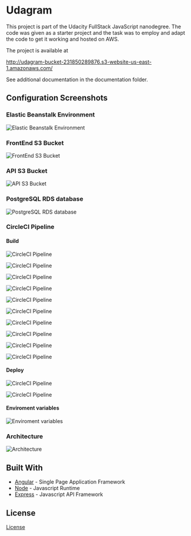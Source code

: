 # Udagram

This project is part of the Udacity FullStack JavaScript nanodegree. The code was given as a starter project and the task was to employ and adapt the code to get it working and hosted on AWS.

The project is available at

http://udagram-bucket-231850289876.s3-website-us-east-1.amazonaws.com/

See additional documentation in the documentation folder.

## Configuration Screenshots

### Elastic Beanstalk Environment

![Elastic Beanstalk Environment](./Screenshots/EBS.png)

### FrontEnd S3 Bucket

![FrontEnd S3 Bucket](./Screenshots/s3.png)

### API S3 Bucket

![API S3 Bucket](./Screenshots/Elasstic_s3.png)

### PostgreSQL RDS database

![PostgreSQL RDS database](./Screenshots/RDS.png)

### CircleCI Pipeline
#### Build

![CircleCI Pipeline](./Screenshots/circleci_all_pass.png)

![CircleCI Pipeline](./Screenshots/circleci_1_pass.png)

![CircleCI Pipeline](./Screenshots/circleci_2_pass.png)

![CircleCI Pipeline](./Screenshots/circleci_3_pass.png)

![CircleCI Pipeline](./Screenshots/circleci_4_pass.png)

![CircleCI Pipeline](./Screenshots/circleci_5_pass.png)

![CircleCI Pipeline](./Screenshots/circleci_6_pass.png)

![CircleCI Pipeline](./Screenshots/circleci_7_pass.png)

![CircleCI Pipeline](./Screenshots/circleci_8_pass.png)

![CircleCI Pipeline](./Screenshots/circleci_9_pass.png)

#### Deploy
![CircleCI Pipeline](./Screenshots/circleci_all_deploy_pass.png)

![CircleCI Pipeline](./Screenshots/circleci_8_deploy_pass.png)

#### Enviroment variables
![Enviroment variables](./Screenshots/Envirment_variables.png)

### Architecture

![Architecture](./Screenshots/Architecture.png)

## Built With

- [Angular](https://angular.io/) - Single Page Application Framework
- [Node](https://nodejs.org) - Javascript Runtime
- [Express](https://expressjs.com/) - Javascript API Framework

## License

[License](LICENSE.txt)
